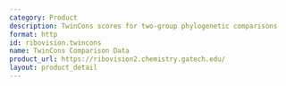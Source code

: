 ```yaml
---
category: Product
description: TwinCons scores for two-group phylogenetic comparisons
format: http
id: ribovision.twincons
name: TwinCons Comparison Data
product_url: https://ribovision2.chemistry.gatech.edu/
layout: product_detail
---
```

